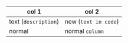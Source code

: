 | col 1 | col 2 |
| --- | --- |
| text (`description`) | new (`text in code`) |
| normal | normal `column` |